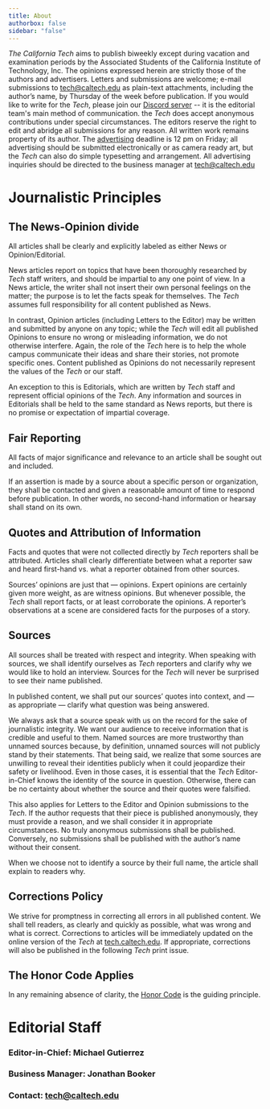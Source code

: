 ```yaml
---
title: About
authorbox: false
sidebar: "false"
---
```


*The California Tech* aims to publish biweekly except during vacation and examination periods by the Associated 
Students of the California Institute of 
Technology, Inc. The opinions expressed 
herein are strictly those of the authors and 
advertisers. Letters and submissions are 
welcome; e-mail submissions to tech@caltech.edu as plain-text attachments, including the author’s name, by Thursday 
of the week before publication. If you would like to write for the *Tech*, please join our [Discord server](https://discord.gg/Zaah8749s2) -- it is the editorial team's main method of communication. the *Tech* 
does accept anonymous contributions 
under special circumstances. The editors 
reserve the right to edit and abridge all 
submissions for any reason. All written 
work remains property of its author. The 
[advertising](/advertising) deadline is 12 pm on Friday; 
all advertising should be submitted electronically or as camera ready art, but the *Tech* can also do simple typesetting and 
arrangement. All advertising inquiries 
should be directed to the business manager at tech@caltech.edu

# Journalistic Principles
## The News-Opinion divide
All articles shall be clearly and explicitly labeled as either News or Opinion/Editorial.

News articles report on topics that have been thoroughly researched by *Tech* staff writers, and should be impartial to any one point of view. In a News article, the writer shall not insert their own personal feelings on the matter; the purpose is to let the facts speak for themselves. The *Tech* assumes full responsibility for all content published as News.

In contrast, Opinion articles (including Letters to the Editor) may be written and submitted by anyone on any topic; while the *Tech* will edit all published Opinions to ensure no wrong or misleading information, we do not otherwise interfere. Again, the role of the *Tech* here is to help the whole campus communicate their ideas and share their stories, not promote specific ones. Content published as Opinions do not necessarily represent the values of the *Tech* or our staff.

An exception to this is Editorials, which are written by *Tech* staff and represent official opinions of the *Tech*. Any information and sources in Editorials shall be held to the same standard as News reports, but there is no promise or expectation of impartial coverage.

## Fair Reporting
All facts of major significance and relevance to an article shall be sought out and included.

If an assertion is made by a source about a specific person or organization, they shall be contacted and given a reasonable amount of time to respond before publication. In other words, no second-hand information or hearsay shall stand on its own.

## Quotes and Attribution of Information
Facts and quotes that were not collected directly by *Tech* reporters shall be attributed. Articles shall clearly differentiate between what a reporter saw and heard first-hand vs. what a reporter obtained from other sources.

Sources’ opinions are just that — opinions. Expert opinions are certainly given more weight, as are witness opinions. But whenever possible, the *Tech* shall report facts, or at least corroborate the opinions. A reporter’s observations at a scene are considered facts for the purposes of a story.

## Sources
All sources shall be treated with respect and integrity. When speaking with sources, we shall identify ourselves as *Tech* reporters and clarify why we would like to hold an interview. Sources for the *Tech* will never be surprised to see their name published.

In published content, we shall put our sources’ quotes into context, and — as appropriate — clarify what question was being answered.

We always ask that a source speak with us on the record for the sake of journalistic integrity. We want our audience to receive information that is credible and useful to them. Named sources are more trustworthy than unnamed sources because, by definition, unnamed sources will not publicly stand by their statements.
That being said, we realize that some sources are unwilling to reveal their identities publicly when it could jeopardize their safety or livelihood. Even in those cases, it is essential that the *Tech* Editor-in-Chief knows the identity of the source in question. Otherwise, there can be no certainty about whether the source and their quotes were falsified.

This also applies for Letters to the Editor and Opinion submissions to the *Tech*. If the author requests that their piece is published anonymously, they must provide a reason, and we shall consider it in appropriate circumstances. No truly anonymous submissions shall be published. Conversely, no submissions shall be published with the author’s name without their consent.

When we choose not to identify a source by their full name, the article shall explain to readers why.

## Corrections Policy
We strive for promptness in correcting all errors in all published content. We shall tell readers, as clearly and quickly as possible, what was wrong and what is correct.
Corrections to articles will be immediately updated on the online version of the *Tech* at [tech.caltech.edu](https://tech.caltech.edu). If appropriate, corrections will also be published in the following *Tech* print issue.

## The Honor Code Applies
In any remaining absence of clarity, the [Honor Code](https://www.deans.caltech.edu/HonorCode) is the guiding principle.

# Editorial Staff
### Editor-in-Chief: Michael Gutierrez
### Business Manager: Jonathan Booker
### Contact: tech@caltech.edu